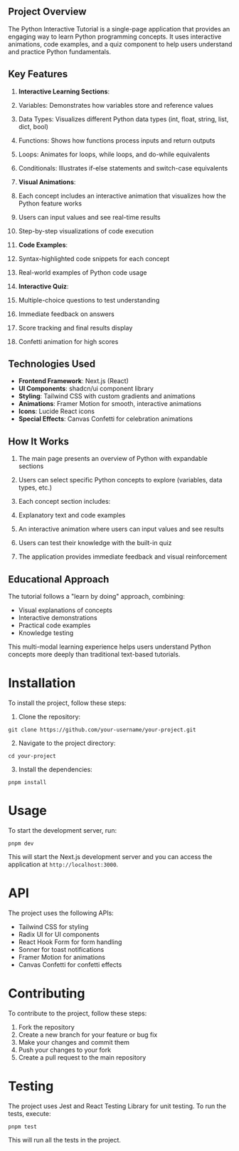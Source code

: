 
## Project Overview

The Python Interactive Tutorial is a single-page application that provides an engaging way to learn Python programming concepts. It uses interactive animations, code examples, and a quiz component to help users understand and practice Python fundamentals.

## Key Features

1. **Interactive Learning Sections**:

1. Variables: Demonstrates how variables store and reference values
2. Data Types: Visualizes different Python data types (int, float, string, list, dict, bool)
3. Functions: Shows how functions process inputs and return outputs
4. Loops: Animates for loops, while loops, and do-while equivalents
5. Conditionals: Illustrates if-else statements and switch-case equivalents



2. **Visual Animations**:

1. Each concept includes an interactive animation that visualizes how the Python feature works
2. Users can input values and see real-time results
3. Step-by-step visualizations of code execution



3. **Code Examples**:

1. Syntax-highlighted code snippets for each concept
2. Real-world examples of Python code usage



4. **Interactive Quiz**:

1. Multiple-choice questions to test understanding
2. Immediate feedback on answers
3. Score tracking and final results display
4. Confetti animation for high scores





## Technologies Used

- **Frontend Framework**: Next.js (React)
- **UI Components**: shadcn/ui component library
- **Styling**: Tailwind CSS with custom gradients and animations
- **Animations**: Framer Motion for smooth, interactive animations
- **Icons**: Lucide React icons
- **Special Effects**: Canvas Confetti for celebration animations


## How It Works

1. The main page presents an overview of Python with expandable sections
2. Users can select specific Python concepts to explore (variables, data types, etc.)
3. Each concept section includes:

1. Explanatory text and code examples
2. An interactive animation where users can input values and see results



4. Users can test their knowledge with the built-in quiz
5. The application provides immediate feedback and visual reinforcement


## Educational Approach

The tutorial follows a "learn by doing" approach, combining:

- Visual explanations of concepts
- Interactive demonstrations
- Practical code examples
- Knowledge testing


This multi-modal learning experience helps users understand Python concepts more deeply than traditional text-based tutorials.

# Installation

To install the project, follow these steps:

1. Clone the repository:
```
git clone https://github.com/your-username/your-project.git
```

2. Navigate to the project directory:
```
cd your-project
```

3. Install the dependencies:
```
pnpm install
```

# Usage

To start the development server, run:
```
pnpm dev
```

This will start the Next.js development server and you can access the application at `http://localhost:3000`.

# API

The project uses the following APIs:

- Tailwind CSS for styling
- Radix UI for UI components
- React Hook Form for form handling
- Sonner for toast notifications
- Framer Motion for animations
- Canvas Confetti for confetti effects

# Contributing

To contribute to the project, follow these steps:

1. Fork the repository
2. Create a new branch for your feature or bug fix
3. Make your changes and commit them
4. Push your changes to your fork
5. Create a pull request to the main repository

# Testing

The project uses Jest and React Testing Library for unit testing. To run the tests, execute:

```
pnpm test
```

This will run all the tests in the project.
